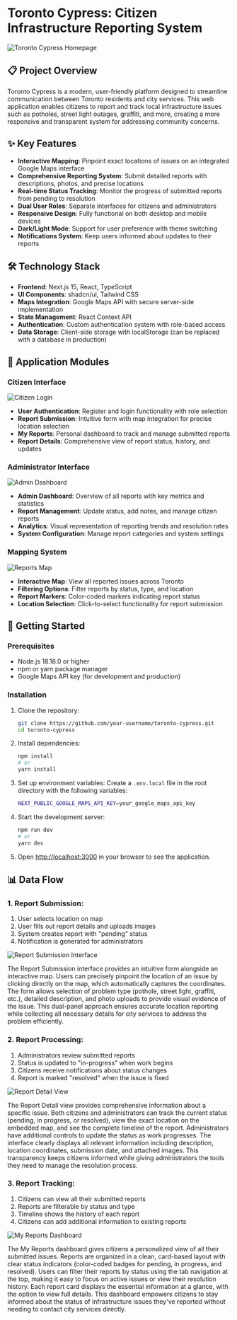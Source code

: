 # Toronto Cypress: Citizen Infrastructure Reporting System

![Toronto Cypress Homepage](https://hebbkx1anhila5yf.public.blob.vercel-storage.com/image-wMZrya387OPJtRQruRSANmMWOjsWZs.png)

## 📋 Project Overview

Toronto Cypress is a modern, user-friendly platform designed to streamline communication between Toronto residents and city services. This web application enables citizens to report and track local infrastructure issues such as potholes, street light outages, graffiti, and more, creating a more responsive and transparent system for addressing community concerns.

## ✨ Key Features

- **Interactive Mapping**: Pinpoint exact locations of issues on an integrated Google Maps interface
- **Comprehensive Reporting System**: Submit detailed reports with descriptions, photos, and precise locations
- **Real-time Status Tracking**: Monitor the progress of submitted reports from pending to resolution
- **Dual User Roles**: Separate interfaces for citizens and administrators
- **Responsive Design**: Fully functional on both desktop and mobile devices
- **Dark/Light Mode**: Support for user preference with theme switching
- **Notifications System**: Keep users informed about updates to their reports

## 🛠️ Technology Stack

- **Frontend**: Next.js 15, React, TypeScript
- **UI Components**: shadcn/ui, Tailwind CSS
- **Maps Integration**: Google Maps API with secure server-side implementation
- **State Management**: React Context API
- **Authentication**: Custom authentication system with role-based access
- **Data Storage**: Client-side storage with localStorage (can be replaced with a database in production)

## 📱 Application Modules

### Citizen Interface

![Citizen Login](https://hebbkx1anhila5yf.public.blob.vercel-storage.com/image-rQxUtLYPOIdx4tKKSAJBelnJxsA4oU.png)

- **User Authentication**: Register and login functionality with role selection
- **Report Submission**: Intuitive form with map integration for precise location selection
- **My Reports**: Personal dashboard to track and manage submitted reports
- **Report Details**: Comprehensive view of report status, history, and updates

### Administrator Interface

![Admin Dashboard](https://hebbkx1anhila5yf.public.blob.vercel-storage.com/image-gBDEFj3d6RvIiJrcf16opk3jfzIOp8.png)

- **Admin Dashboard**: Overview of all reports with key metrics and statistics
- **Report Management**: Update status, add notes, and manage citizen reports
- **Analytics**: Visual representation of reporting trends and resolution rates
- **System Configuration**: Manage report categories and system settings

### Mapping System

![Reports Map](https://hebbkx1anhila5yf.public.blob.vercel-storage.com/image-HG5oWbZ80JquoSkXMl1N7Cr5aG9qvk.png)

- **Interactive Map**: View all reported issues across Toronto
- **Filtering Options**: Filter reports by status, type, and location
- **Report Markers**: Color-coded markers indicating report status
- **Location Selection**: Click-to-select functionality for report submission

## 🚀 Getting Started

### Prerequisites

- Node.js 18.18.0 or higher
- npm or yarn package manager
- Google Maps API key (for development and production)

### Installation

1. Clone the repository:
   ```bash
   git clone https://github.com/your-username/toronto-cypress.git
   cd toronto-cypress

2. Install dependencies:
   ```bash
   npm install
   # or
   yarn install

3. Set up environment variables:
Create a `.env.local` file in the root directory with the following variables:
   ```bash
   NEXT_PUBLIC_GOOGLE_MAPS_API_KEY=your_google_maps_api_key

4. Start the development server:
   ```bash
   npm run dev
   # or
   yarn dev

5. Open [http://localhost:3000](http://localhost:3000) in your browser to see the application.

## 📊 Data Flow

### 1. **Report Submission**:

1. User selects location on map
2. User fills out report details and uploads images
3. System creates report with "pending" status
4. Notification is generated for administrators

![Report Submission Interface](https://hebbkx1anhila5yf.public.blob.vercel-storage.com/image-iv6WvZjkFqYhto1qw59BHgRaNO2MZe.png)

The Report Submission interface provides an intuitive form alongside an interactive map. Users can precisely pinpoint the location of an issue by clicking directly on the map, which automatically captures the coordinates. The form allows selection of problem type (pothole, street light, graffiti, etc.), detailed description, and photo uploads to provide visual evidence of the issue. This dual-panel approach ensures accurate location reporting while collecting all necessary details for city services to address the problem efficiently.

### 2. **Report Processing**:

1. Administrators review submitted reports
2. Status is updated to "in-progress" when work begins
3. Citizens receive notifications about status changes
4. Report is marked "resolved" when the issue is fixed

![Report Detail View](https://hebbkx1anhila5yf.public.blob.vercel-storage.com/image-L7CfE6zSAsbFIIa4ZtkQkYN1NI0Kvn.png)

The Report Detail view provides comprehensive information about a specific issue. Both citizens and administrators can track the current status (pending, in progress, or resolved), view the exact location on the embedded map, and see the complete timeline of the report. Administrators have additional controls to update the status as work progresses. The interface clearly displays all relevant information including description, location coordinates, submission date, and attached images. This transparency keeps citizens informed while giving administrators the tools they need to manage the resolution process.

### 3. **Report Tracking**:

1. Citizens can view all their submitted reports
2. Reports are filterable by status and type
3. Timeline shows the history of each report
4. Citizens can add additional information to existing reports

![My Reports Dashboard](https://hebbkx1anhila5yf.public.blob.vercel-storage.com/image-lQ1lmJP74i5qkZ95EkD98Qa3QV0miV.png)

The My Reports dashboard gives citizens a personalized view of all their submitted issues. Reports are organized in a clean, card-based layout with clear status indicators (color-coded badges for pending, in progress, and resolved). Users can filter their reports by status using the tab navigation at the top, making it easy to focus on active issues or view their resolution history. Each report card displays the essential information at a glance, with the option to view full details. This dashboard empowers citizens to stay informed about the status of infrastructure issues they've reported without needing to contact city services directly.

